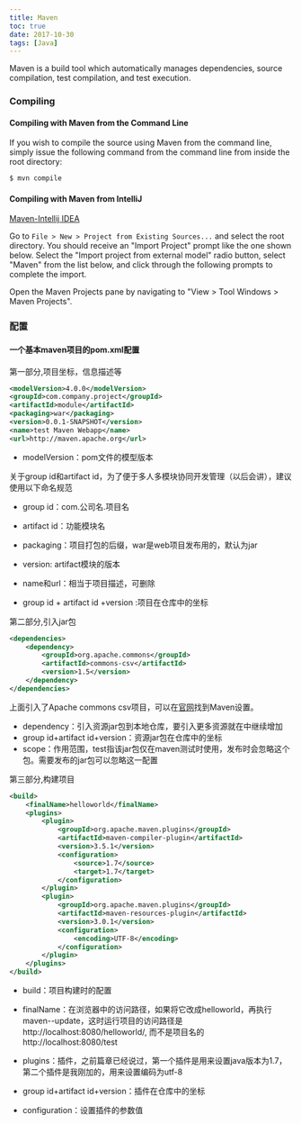```yaml
---
title: Maven
toc: true
date: 2017-10-30
tags: [Java]
---
```


Maven is a build tool which automatically manages dependencies, source compilation, test compilation, and test execution.

### Compiling
#### Compiling with Maven from the Command Line

If you wish to compile the source using Maven from the command line, simply issue the following command from the command line from inside the root directory:

 ```bash
 $ mvn compile
 ```
 
#### Compiling with Maven from IntelliJ

[Maven-Intellij IDEA](https://www.jetbrains.com/help/idea/maven-support.html)

Go to `File > New > Project from Existing Sources...` and select the root directory. You should receive an "Import Project" prompt like the one shown below. Select the "Import project from external model" radio button, select "Maven" from the list below, and click through the following prompts to complete the import.

Open the Maven Projects pane by navigating to "View > Tool Windows > Maven Projects".

### 配置
#### 一个基本maven项目的pom.xml配置


第一部分,项目坐标，信息描述等

```xml
<modelVersion>4.0.0</modelVersion>
<groupId>com.company.project</groupId>
<artifactId>module</artifactId>
<packaging>war</packaging>
<version>0.0.1-SNAPSHOT</version>
<name>test Maven Webapp</name>
<url>http://maven.apache.org</url>
```

* modelVersion：pom文件的模型版本

关于group id和artifact id，为了便于多人多模块协同开发管理（以后会讲），建议使用以下命名规范

* group id：com.公司名.项目名
* artifact id：功能模块名

* packaging：项目打包的后缀，war是web项目发布用的，默认为jar
* version: artifact模块的版本
* name和url：相当于项目描述，可删除
* group id + artifact id +version :项目在仓库中的坐标


第二部分,引入jar包

```xml
<dependencies>
    <dependency>
        <groupId>org.apache.commons</groupId>
        <artifactId>commons-csv</artifactId>
        <version>1.5</version>
    </dependency>
</dependencies>
```

上面引入了Apache commons csv项目，可以在[官网](http://commons.apache.org/proper/commons-csv)找到Maven设置。

* dependency：引入资源jar包到本地仓库，要引入更多资源就在<dependencies>中继续增加<dependency>
* group id+artifact id+version：资源jar包在仓库中的坐标
* scope：作用范围，test指该jar包仅在maven测试时使用，发布时会忽略这个包。需要发布的jar包可以忽略这一配置

第三部分,构建项目

```xml
<build>
	<finalName>helloworld</finalName>
	<plugins>
		<plugin>
			<groupId>org.apache.maven.plugins</groupId>
			<artifactId>maven-compiler-plugin</artifactId>
			<version>3.5.1</version>
			<configuration>
				<source>1.7</source>
				<target>1.7</target>
			</configuration>
		</plugin>
		<plugin>
			<groupId>org.apache.maven.plugins</groupId>
			<artifactId>maven-resources-plugin</artifactId>
			<version>3.0.1</version>
			<configuration>
				<encoding>UTF-8</encoding>
			</configuration>
		</plugin>
	</plugins>
</build>
```

* build：项目构建时的配置

* finalName：在浏览器中的访问路径，如果将它改成helloworld，再执行maven--update，这时运行项目的访问路径是 http://localhost:8080/helloworld/, 而不是项目名的  http://localhost:8080/test
* plugins：插件，之前篇章已经说过，第一个插件是用来设置java版本为1.7，第二个插件是我刚加的，用来设置编码为utf-8
* group id+artifact id+version：插件在仓库中的坐标
* configuration：设置插件的参数值


